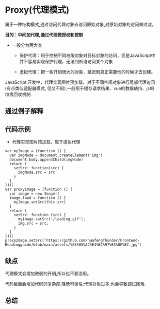 # Proxy(代理模式)
属于一种结构模式,通过访问代理对象去访问原始对象,对原始对象的访问做过滤。

**目的：中间加代理,通过代理做授权和控制**

- 一般分为两大类

  - 保护代理：用于控制不同权限对象对目标对象的访问，但是JavaScript中并不容易实现保护代理，无法判断谁访问某个对象

  - 虚拟代理：把一些开销很大的对象，延迟到真正需要他的时候才去创建。

JavaScript 开发中，代理实现图片预加载、对于不同空间对象进行局部代理访问(有点类似适配器模式, 但又不同),一般用于缓存请求结果、vue的数据劫持、js的垃圾回收机制

## 通过例子解释

## 代码示例

- 代理实现图片预加载，属于虚拟代理

```
var myImage = (function () {
  var imgNode = document.createElement('img')
  document.body.appendChild(imgNode)
  return {
    setSrc: function(src) {
      imgNode.src = src
    }
  }
})()
var proxyImage = (function () {
  var image = new Image()
  image.load = function () {
    myImage.setSrc(this.src)
  }
  return {
    setSrc: function (src) {
      myImage.setSrc('/loading.gif');
      img.src = src;
    }
  }
})()
proxyImage.setSrc('https://github.com/huafengThunder/Frontend-Readingguide/blob/main/assets/%E5%85%AC%E4%BC%97%E5%8F%B7.jpg')
```

## 缺点
代理模式会增加微弱的开销,所以也不要滥用。

代码层面会增加代码的复杂度,降低可读性;代理对象过多,也会导致调试困难.

## 总结